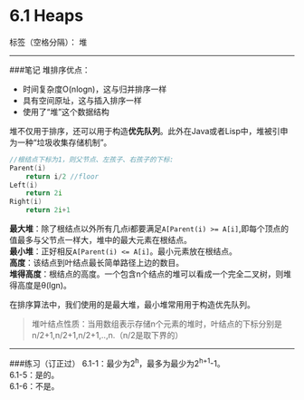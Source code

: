 ﻿# 6.1 Heaps

标签（空格分隔）： 堆

---

###笔记
堆排序优点：
 - 时间复杂度O(nlogn)，这与归并排序一样
 - 具有空间原址，这与插入排序一样
 - 使用了“堆”这个数据结构

堆不仅用于排序，还可以用于构造**优先队列**。此外在Java或者Lisp中，堆被引申为一种“垃圾收集存储机制”。  

```c++
//根结点下标为1，则父节点、左孩子、右孩子的下标:
Parent(i)
    return i/2 //floor
Left(i)
    return 2i
Right(i)
    return 2i+1
```

**最大堆**：除了根结点以外所有几点i都要满足`A[Parent(i) >= A[i]`,即每个顶点的值最多与父节点一样大，堆中的最大元素在根结点。  
**最小堆**：正好相反`A[Parent(i) <= A[i]`。最小元素放在根结点。  
**高度**：该结点到叶结点最长简单路径上边的数目。  
**堆得高度**：根结点的高度。一个包含n个结点的堆可以看成一个完全二叉树，则堆得高度是θ(lgn)。

在排序算法中，我们使用的是最大堆，最小堆常用用于构造优先队列。

> 堆叶结点性质：当用数组表示存储n个元素的堆时，叶结点的下标分别是n/2+1,n/2+1,n/2+1,..,n.（n/2是取下界的）

---
###练习（订正过）
6.1-1：最少为2<sup>h</sup>，最多为最少为2<sup>h+1</sup>-1。  
6.1-5：是的。  
6.1-6：不是。